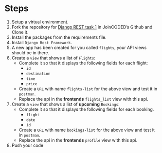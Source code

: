 # Steps

1. Setup a virtual environment.
2. Fork the repository for [Django REST task 1](https://github.com/JoinCODED/REST_task_01/) in JoinCODED’s Github and Clone it.
3. Install the packages from the requirements file.
4. Install `Django Rest Framework`.
5. A new app has been created for you called `flights`, your API views should be in there.
6. Create a `view` that shows a list of `Flights`:
   - Complete it so that it displays the following fields for each flight:
     - `id`
     - `destination`
     - `time`
     - `price`
   - Create a `URL` with name `flights-list` for the above view and test it in `postman`.
   - Replace the api in the **frontends** `flights_list` view with this api.
7. Create a `view` that shows a list of **upcoming** `Bookings`:
   - Complete it so that it displays the following fields for each booking.
     - `flight`
     - `date`
     - `id`
   - Create a `URL` with name `bookings-list` for the above view and test it in `postman`.
   - Replace the api in the **frontends** `profile` view with this api.
8. Push your code
